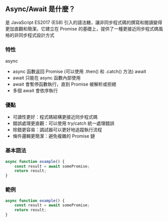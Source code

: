 ## Async/Await 是什麼？
是 JavaScript ES2017 (ES8) 引入的語法糖，讓非同步程式碼的撰寫和閱讀變得更加直觀和簡潔。它建立在 Promise 的基礎上，提供了一種更接近同步程式碼風格的非同步程式設計方式
### 特性
async
- async 函數返回 Promise (可以使用 .then() 和 .catch() 方法)
await
- await 只能在 async 函數內部使用
- await 會暫停函數執行，直到 Promise 被解析或拒絕
- 多個 await 會依序執行
### 優點
- 可讀性更好：程式碼結構更接近同步程式碼
- 錯誤處理更直觀：可以使用 try/catch 統一處理錯誤
- 除錯更容易：調試器可以更好地追蹤執行流程
- 條件邏輯更簡潔：避免複雜的 Promise 鏈

### 基本語法
```js
async function example() {
    const result = await somePromise;
    return result;
}
```

### 範例
```js
async function example() {
    const result = await somePromise;
    return result;
}
```
